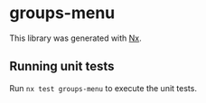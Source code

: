 # groups-menu

This library was generated with [Nx](https://nx.dev).

## Running unit tests

Run `nx test groups-menu` to execute the unit tests.
